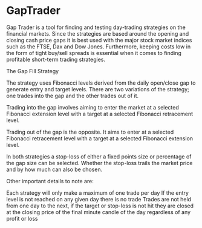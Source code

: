 # GapTrader

Gap Trader is a tool for finding and testing day-trading strategies on the financial markets. 
Since the strategies are based around the opening and closing cash price gaps it is best used with the major stock market indices such as the FTSE, Dax and Dow Jones. 
Furthermore, keeping costs low in the form of tight buy/sell spreads is essential when it comes to finding profitable short-term trading strategies.

The Gap Fill Strategy

The strategy uses Fibonacci levels derived from the daily open/close gap to generate entry and target levels. 
There are two variations of the strategy; one trades into the gap and the other trades out of it.

Trading into the gap involves aiming to enter the market at a selected Fibonacci extension level with a target at a selected Fibonacci retracement level.

Trading out of the gap is the opposite. It aims to enter at a selected Fibonacci retracement level with a target at a selected Fibonacci extension level.

In both strategies a stop-loss of either a fixed points size or percentage of the gap size can be selected. Whether the stop-loss trails the market price and by how much can also be chosen.

Other important details to note are:

Each strategy will only make a maximum of one trade per day
If the entry level is not reached on any given day there is no trade
Trades are not held from one day to the next, if the target or stop-loss is not hit they are closed at the closing price of the final minute candle of the day regardless of any profit or loss
